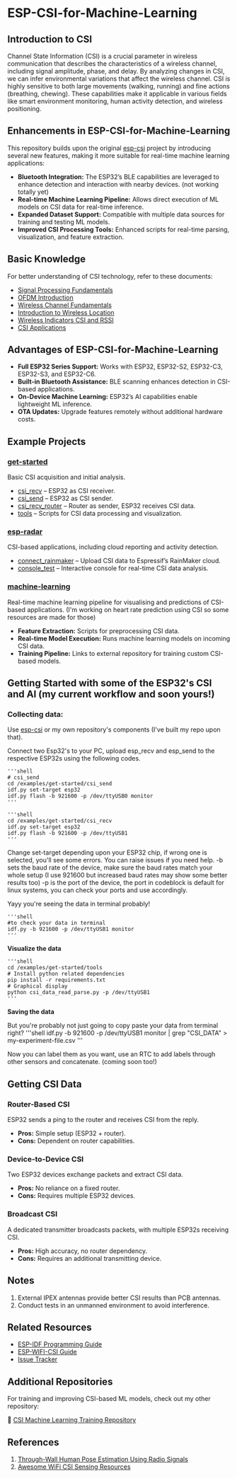 # ESP-CSI-for-Machine-Learning

## Introduction to CSI

Channel State Information (CSI) is a crucial parameter in wireless communication that describes the characteristics of a wireless channel, including signal amplitude, phase, and delay. By analyzing changes in CSI, we can infer environmental variations that affect the wireless channel. CSI is highly sensitive to both large movements (walking, running) and fine actions (breathing, chewing). These capabilities make it applicable in various fields like smart environment monitoring, human activity detection, and wireless positioning.



## Enhancements in ESP-CSI-for-Machine-Learning

This repository builds upon the original [esp-csi](https://github.com/espressif/esp-csi) project by introducing several new features, making it more suitable for real-time machine learning applications:

- **Bluetooth Integration:** The ESP32’s BLE capabilities are leveraged to enhance detection and interaction with nearby devices. (not working totally yet)
- **Real-time Machine Learning Pipeline:** Allows direct execution of ML models on CSI data for real-time inference.
- **Expanded Dataset Support:** Compatible with multiple data sources for training and testing ML models.
- **Improved CSI Processing Tools:** Enhanced scripts for real-time parsing, visualization, and feature extraction.

## Basic Knowledge

For better understanding of CSI technology, refer to these documents:

- [Signal Processing Fundamentals](./docs/en/Signal-Processing-Fundamentals.md)
- [OFDM Introduction](./docs/en/OFDM-introduction.md)
- [Wireless Channel Fundamentals](./docs/en/Wireless-Channel-Fundamentals.md)
- [Introduction to Wireless Location](./docs/en/Introduction-to-Wireless-Location.md)
- [Wireless Indicators CSI and RSSI](./docs/en/Wireless-indicators-CSI-and-RSSI.md)
- [CSI Applications](./docs/en/CSI-Applications.md)

## Advantages of ESP-CSI-for-Machine-Learning

- **Full ESP32 Series Support:** Works with ESP32, ESP32-S2, ESP32-C3, ESP32-S3, and ESP32-C6.
- **Built-in Bluetooth Assistance:** BLE scanning enhances detection in CSI-based applications.
- **On-Device Machine Learning:** ESP32’s AI capabilities enable lightweight ML inference.
- **OTA Updates:** Upgrade features remotely without additional hardware costs.

## Example Projects

### [get-started](./examples/get-started)

Basic CSI acquisition and initial analysis.

- [csi_recv](./examples/get-started/csi_recv) – ESP32 as CSI receiver.
- [csi_send](./examples/get-started/csi_send) – ESP32 as CSI sender.
- [csi_recv_router](./examples/get-started/csi_recv_router) – Router as sender, ESP32 receives CSI data.
- [tools](./examples/get-started/tools) – Scripts for CSI data processing and visualization.

### [esp-radar](./examples/esp-radar)

CSI-based applications, including cloud reporting and activity detection.

- [connect_rainmaker](./examples/esp-radar/connect_rainmaker) – Upload CSI data to Espressif’s RainMaker cloud.
- [console_test](./examples/esp-radar/console_test) – Interactive console for real-time CSI data analysis.

### [machine-learning](./machine_learning)

Real-time machine learning pipeline for visualising and predictions of CSI-based applications.
(I'm working on heart rate prediction using CSI so some resources are made for those)

- **Feature Extraction:** Scripts for preprocessing CSI data.
- **Real-time Model Execution:** Runs machine learning models on incoming CSI data.
- **Training Pipeline:** Links to external repository for training custom CSI-based models.

## Getting Started with some of the ESP32's CSI and AI (my current workflow and soon yours!)

### Collecting data:
Use [esp-csi](https://github.com/espressif/esp-csi) or my own repository's components (I've built my repo upon that).

Connect two Esp32's to your PC, upload esp_recv and esp_send to the respective ESP32s using the following codes.

    '''shell 
    # csi_send
    cd /examples/get-started/csi_send
    idf.py set-target esp32
    idf.py flash -b 921600 -p /dev/ttyUSB0 monitor
    '''

    '''shell
    cd /examples/get-started/csi_recv
    idf.py set-target esp32
    idf.py flash -b 921600 -p /dev/ttyUSB1
    '''

Change set-target depending upon your ESP32 chip, if wrong one is selected, you'll see some errors. You can raise issues if you need help.
-b sets the baud rate of the device, make sure the baud rates match your whole setup (I use 921600 but increased baud rates may show some better results too)
-p is the port of the device, the port in codeblock is default for linux systems, you can check your ports and use accordingly.

Yayy you're seeing the data in terminal probably!

    '''shell
    #to check your data in terminal
    idf.py -b 921600 -p /dev/ttyUSB1 monitor
    '''

**Visualize the data**

    '''shell
    cd /examples/get-started/tools
    # Install python related dependencies
    pip install -r requirements.txt
    # Graphical display
    python csi_data_read_parse.py -p /dev/ttyUSB1
    '''

**Saving the data**

But you're probably not just going to copy paste your data from terminal right?
    '''shell
    idf.py -b 921600 -p /dev/ttyUSB1 monitor | grep "CSI_DATA" > my-experiment-file.csv
    '''

 Now you can label them as you want, use an RTC to add labels through other sensors and concatenate. (coming soon too!)


## Getting CSI Data

### Router-Based CSI

ESP32 sends a ping to the router and receives CSI from the reply.
- **Pros:** Simple setup (ESP32 + router).
- **Cons:** Dependent on router capabilities.

### Device-to-Device CSI

Two ESP32 devices exchange packets and extract CSI data.
- **Pros:** No reliance on a fixed router.
- **Cons:** Requires multiple ESP32 devices.

### Broadcast CSI

A dedicated transmitter broadcasts packets, with multiple ESP32s receiving CSI.
- **Pros:** High accuracy, no router dependency.
- **Cons:** Requires an additional transmitting device.

## Notes

1. External IPEX antennas provide better CSI results than PCB antennas.
2. Conduct tests in an unmanned environment to avoid interference.

## Related Resources

- [ESP-IDF Programming Guide](https://docs.espressif.com/projects/esp-idf/en/latest/esp32/index.html)
- [ESP-WIFI-CSI Guide](https://docs.espressif.com/projects/esp-idf/en/latest/esp32/api-guides/wifi.html#wi-fi-channel-state-information)
- [Issue Tracker](https://github.com/espressif/esp-csi/issues)

## Additional Repositories

For training and improving CSI-based ML models, check out my other repository:

🔗 [CSI Machine Learning Training Repository](https://github.com/DebatableMiracle/csi-ml-train)

## References

1. [Through-Wall Human Pose Estimation Using Radio Signals](http://rfpose.csail.mit.edu/)
2. [Awesome WiFi CSI Sensing Resources](https://github.com/Marsrocky/Awesome-WiFi-CSI-Sensing)

